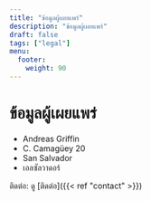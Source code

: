 ```yaml
---
title: "ข้อมูลผู้เผยแพร่"
description: "ข้อมูลผู้เผยแพร่"
draft: false
tags: ["legal"]
menu:
  footer:
    weight: 90
---
```


# ข้อมูลผู้เผยแพร่  


- Andreas Griffin
- C. Camagüey 20
- San Salvador
- เอลซัลวาดอร์


ติดต่อ: ดู [ติดต่อ]({{< ref "contact" >}})